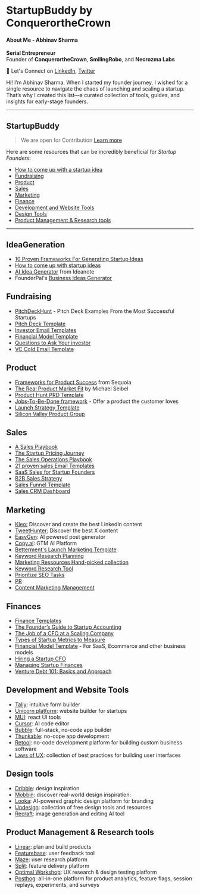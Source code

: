 # StartupBuddy by ConquerortheCrown

#### **About Me - Abhinav Sharma**  
**Serial Entrepreneur**  
Founder of **ConquerortheCrown**, **SmilingRobo**, and **Necrozma Labs**

👋 Let's Connect on [LinkedIn](https://www.linkedin.com/in/abhinavsharma07/), [Twitter](https://x.com/abhinavsharma_x)

Hi! I’m Abhinav Sharma. When I started my founder journey, I wished for a single resource to navigate the chaos of launching and scaling a startup. That’s why I created this list—a curated collection of tools, guides, and insights for early-stage founders.

---
## StartupBuddy

> We are open for Contribution [Learn more](https://github.com/ConquerortheCrown/StartupBuddy/blob/main/CONTRIBUTING.md)

Here are some resources that can be incredibly beneficial for *Startup Founders*:

 * [How to come up with a startup idea](#ideageneration)
 * [Fundraising](#fundraising)
 * [Product](#product)
 * [Sales](#sales)
 * [Marketing](#marketing)
 * [Finance](#finances)
 * [Development and Website Tools](#development-and-website-tools)
 * [Design Tools](#design-tools)
 * [Product Management & Research tools](#product-management--research-tools)

--- 

## IdeaGeneration
* [10 Proven Frameworks For Generating Startup Ideas](https://www.antler.co/academy/how-to-get-startup-ideas)
* [How to come up with startup ideas](https://www.youtube.com/watch?v=Th8JoIan4dg&t=1s)
* [AI Idea Generator](https://ideanote.io/idea-generator) from Ideanote
* FounderPal's [Business Ideas Generator](https://founderpal.ai/business-ideas-generator)

## Fundraising
* [PitchDeckHunt](https://www.pitchdeckhunt.com/) - Pitch Deck Examples From the Most Successful Startups
* [Pitch Deck Template](https://www.basetemplates.com/pitch-deck-template)
* [Investor Email Templates](https://www.basetemplates.com/investor-email-templates)
* [Financial Model Template](https://www.basetemplates.com/financial-model-template)
* [Questions to Ask Your investor](https://www.basetemplates.com/blog/30-questions-founders-should-ask-investors)
* [VC Cold Email Template](https://www.notion.so/VC-Cold-Email-Template-9e78692d54fd44ee98f2213e07f9dd30)

## Product
* [Frameworks for Product Success](https://articles.sequoiacap.com/frameworks-for-product-success) from Sequoia
* [The Real Product Market Fit](https://youtu.be/FBOLk9s9Ci4) by Michael Seibel
* [Product Hunt PRD Template](https://docs.google.com/document/d/1yrU5F6Gxhkfma91wf_IbZfexw8_fahbGQLW3EvwdfQI/edit)
* [Jobs-To-Be-Done framework](https://uxdesign.cc/8-things-to-use-in-jobs-to-be-done-framework-for-product-development-4ae7c6f3c30b?gi=a48520302e64) - Offer a product the customer loves
* [Launch Strategy Template ](https://docs.google.com/document/d/1Y4NwrsoucPqNFqIkhwNgKpPzf0wqnrN6tcKF2g4nVoM/edit)
* [Silicon Valley Product Group](https://svpg.com/product-vision-faq/)

## Sales
* [A Sales Playbook](https://cdn2.hubspot.net/hubfs/423780/The_CFS_Guide_to_Creating_a_Sales_PlayBook-1.pdf?t=1493918990221)
* [The Startup Pricing Journey](https://www.bvp.com/assets/media/the-startup-pricing-journey.pdf)
* [The Sales Operations Playbook](https://salesforstartups.co.uk/wp-content/uploads/2019/10/The-Sales-Operations-Playbook.pdf)
* [21 proven sales Email Templates](https://startupguide.startuplithuania.com/wp-content/uploads/2021/03/21-Proven-Sales-Template-Emails.pdf)
* [SaaS Sales for Startup Founders](https://cdn2.hubspot.net/hubfs/315483/downloads/SaaS%20Sales%20book/saas-sales-for-startup-founders.pdf)
* [B2B Sales Strategy](https://startupschool.fi/wp-content/uploads/2018/07/SalesHandbook_KonstaLaitinen.pdf)
* [Sales Funnel Template](https://docs.google.com/spreadsheets/d/1F7aDGkKOGxpW2tGCiMe_6EUJvIGZTa6_ohD03ZAOCAA/edit?usp=sharing)
* [Sales CRM Dashboard](https://airtable.com/universe/expLpOufs5M3HyF2U/sales-crm-dashboard)

## Marketing
* [Kleo:](https://kleo.so/) Discover and create the best LinkedIn content
* [TweetHunter:](https://tweethunter.io/) Discover the best X content
* [EasyGen](https://www.easygen.io/): AI powered post generator
* [Copy.ai](http://Copy.ai): GTM AI Platform
* [Betterment's Launch Marketing Template](https://coda.io/t/Betterments-Launch-Marketing-Template_tskehujftcc)
* [Keyword Research Planning](https://airtable.com/universe/exp7KdPbDzqK1zTod/keyword-research-planning-template)
* [Marketing Ressources Hand-picked collection](https://github.com/goabstract/Marketing-for-Engineers)
* [Keyword Research Tool](https://docs.google.com/spreadsheets/d/11TLads3p_HjgFfhBoqut7C531GqPFDxIYgbyjCJTlbg/edit#gid=0)
* [Prioritize SEO Tasks](https://docs.google.com/spreadsheets/d/1_uBt5NJNTdP2Ir6zYLqhEVQqcBhx10xNyHCYOWz8BaE/edit#gid=2030787635)
* [PR](https://airtable.com/universe/expaILEOUoIs4tdTN/pr-template)
* [Content Marketing Management](https://airtable.com/templates/marketing/expbu4X6qxpt0WVkE/content-marketing-management)

## Finances
* [Finance Templates](https://www.alexanderjarvis.com/free-tools/)
* [The Founder’s Guide to Startup Accounting](https://bench.co/blog/accounting/startup-accounting/)
* [The Job of a CFO at a Scaling Company](https://www.youtube.com/watch?v=A9MqV4ULMuM)
* [Types of Startup Metrics to Measure](https://startupdevkit.com/types-of-startup-kpis-metrics-to-measure-with-examples/)
* [Financial Model Template](https://www.basetemplates.com/financial-model-template) - For SaaS, Ecommerce and other business models
* [Hiring a Startup CFO](https://www.toptal.com/finance/interim-cfos/hiring-a-startup-cfo)
* [Managing Startup Finances](https://www.ycombinator.com/library/8I-managing-startup-finances-sus-2019)
* [Venture Debt 101: Basics and Approach](https://www.ycombinator.com/library/CH-venture-debt-101-basics-and-approach)

## Development and Website Tools
- [Tally](https://tally.so/): intuitive form builder
- [Unicorn platform](https://unicornplatform.com/): website builder for startups
- [MUI](https://mui.com/): react UI tools
- [Cursor](https://www.cursor.com/): AI code editor
- [Bubble](https://bubble.io/): full-stack, no-code app builder
- [Thunkable](https://thunkable.com/): no-cope app development
- [Retool](https://retool.com/): no-code development platform for building custom business software
- [Laws of UX](https://lawsofux.com/): collection of best practices for building user interfaces

## Design tools
- [Dribble](https://dribbble.com/): design inspiration
- [Mobbin](https://mobbin.com/): discover real-world design inspiration:
- [Looka](https://looka.com/): AI-powered graphic design platform for branding
- [Undesign](https://undesign.learn.uno/): collection of free design tools and resources
- [Recraft](https://www.recraft.ai/): image generation and editing AI tool

## Product Management & Research tools
- [Linear](https://linear.app/): plan and build products
- [Featurebase](https://www.featurebase.app/): user feedback tool
- [Maze](https://maze.co/): user research platform
- [Split](https://www.split.io/): feature delivery platform
- [Optimal Workshop](https://www.optimalworkshop.com/): UX research & design testing platform
- [Posthog](https://posthog.com/): all-in-one platform for product analytics, feature flags, session replays, experiments, and surveys

  
